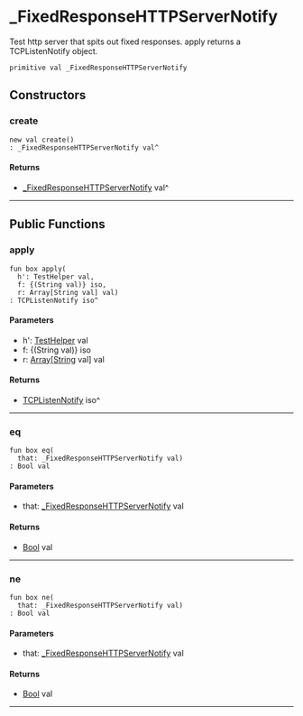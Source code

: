 # _FixedResponseHTTPServerNotify

Test http server that spits out fixed responses.
apply returns a TCPListenNotify object.


```pony
primitive val _FixedResponseHTTPServerNotify
```

## Constructors

### create

```pony
new val create()
: _FixedResponseHTTPServerNotify val^
```

#### Returns

* [_FixedResponseHTTPServerNotify](net-http-_FixedResponseHTTPServerNotify) val^

---

## Public Functions

### apply

```pony
fun box apply(
  h': TestHelper val,
  f: {(String val)} iso,
  r: Array[String val] val)
: TCPListenNotify iso^
```
#### Parameters

*   h': [TestHelper](ponytest-TestHelper) val
*   f: {(String val)} iso
*   r: [Array](builtin-Array)\[[String](builtin-String) val\] val

#### Returns

* [TCPListenNotify](net-TCPListenNotify) iso^

---

### eq

```pony
fun box eq(
  that: _FixedResponseHTTPServerNotify val)
: Bool val
```
#### Parameters

*   that: [_FixedResponseHTTPServerNotify](net-http-_FixedResponseHTTPServerNotify) val

#### Returns

* [Bool](builtin-Bool) val

---

### ne

```pony
fun box ne(
  that: _FixedResponseHTTPServerNotify val)
: Bool val
```
#### Parameters

*   that: [_FixedResponseHTTPServerNotify](net-http-_FixedResponseHTTPServerNotify) val

#### Returns

* [Bool](builtin-Bool) val

---


